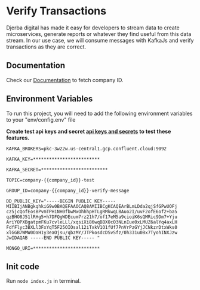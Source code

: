 
# Verify Transactions

Djerba digital has made it easy for developers to stream data to create microservices, generate reports or whatever they find useful from this data stream. In our use case, we will consume messages with KafkaJs and verify transactions as they are correct.


## Documentation

Check our [Documentation](https://documenter.getpostman.com/view/21075903/2s93eSZFY9) to fetch company ID.


## Environment Variables

To run this project, you will need to add the following environment variables to your "env/config.env" file

**Create test api keys and secret [api keys and secrets](https://www.djerba.digital/developers/#test_key) to test these features.**


`KAFKA_BROKERS=pkc-3w22w.us-central1.gcp.confluent.cloud:9092`

`KAFKA_KEY=*************************`

`KAFKA_SECRET=*************************`

`TOPIC=company-{{company_id}}-test`

`GROUP_ID=company-{{company_id}}-verify-message`

`DD_PUBLIC_KEY="-----BEGIN PUBLIC KEY-----
MIIBIjANBgkqhkiG9w0BAQEFAAOCAQ8AMIIBCgKCAQEArBLmLDda2qjSfGPwUOFj
cz5jcQofEosBPvmTPH1NH0fbwMxOhhhpHTLgRMkwqLBAuo2I/uvF2ofE6of2+ba5
qzBHO8J51lRHg5+h7DFQgWDEcum7rz21h7/of17eM5a9cioiK6sQMRic9Dm7+Yju
AriYOPXBgatpmFKu7cvleLLl/xqsiXi86wqBBXOcO3NLnIue0xLMUZ6alYq4axLH
FdfFlyc3BXLl3FxYqT5F25OIOsal12iTxkV1O1fUf7PnVrPzGYjJCNkzrDtxWks0
xlGGB7WMW0OaH1y3eaOjsu/qbzMY/JTPkosdcDSvSfz/0h331u0Bx7TyohINXJzw
JwIDAQAB
-----END PUBLIC KEY-----
"`

`MONGO_URI=*************************`

## Init code
Run `node index.js` in terminal.
